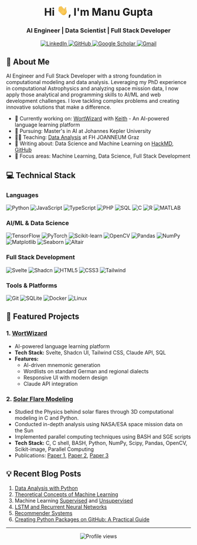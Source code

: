 <p align="center">
  <h1 align="center">Hi <img src="https://raw.githubusercontent.com/ABSphreak/ABSphreak/master/gifs/Hi.gif" width="30px">, I'm Manu Gupta</h1>
  <h3 align="center">AI Engineer | Data Scientist | Full Stack Developer</h3>
</p>
<p align="center">
  <a href="https://www.linkedin.com/in/apmanugupta" target="_blank">
    <img src="https://img.shields.io/badge/LinkedIn-0077B5?style=for-the-badge&logo=linkedin&logoColor=white" alt="LinkedIn"/>
  </a>
  <a href="https://github.com/ai-mg" target="_blank">
    <img src="https://img.shields.io/badge/GitHub-100000?style=for-the-badge&logo=github&logoColor=white" alt="GitHub"/>
  </a>
  <a href="https://scholar.google.com/citations?user=0H7pk9kAAAAJ" target="_blank">
    <img src="https://img.shields.io/badge/Google_Scholar-4285F4?style=for-the-badge&logo=google-scholar&logoColor=white" alt="Google Scholar"/>
  </a>
  <a href="mailto:apmanugupta@gmail.com">
    <img src="https://img.shields.io/badge/Gmail-D14836?style=for-the-badge&logo=gmail&logoColor=white" alt="Gmail"/>
  </a>
</p>

## 🚀 About Me

AI Engineer and Full Stack Developer with a strong foundation in computational modeling and data analysis. Leveraging my PhD experience in computational Astrophysics and analyzing space mission data, I now apply those analytical and programming skills to AI/ML and web development challenges. I love tackling complex problems and creating innovative solutions that make a difference.

- 📖 Currently working on: [WortWizard](https://wortwizard.org/) with [Keith](https://github.com/zan-keith) - An AI-powered language learning platform
- 🤖 Pursuing: Master's in AI at Johannes Kepler University
- 👨‍🏫 Teaching: [Data Analysis](https://github.com/ai-mg/Data-Analysis-Tutorials-Python-Jupyter) at FH JOANNEUM Graz
- 📝 Writing about: Data Science and Machine Learning on [HackMD](https://hackmd.io/@m-g), [GitHub](https://github.com/ai-mg/Data-Analysis-Tutorials-Python-Jupyter)
- 🎯 Focus areas: Machine Learning, Data Science, Full Stack Development

## 💻 Technical Stack

### Languages
![Python](https://img.shields.io/badge/Python-3776AB?style=flat-square&logo=python&logoColor=white)
![JavaScript](https://img.shields.io/badge/JavaScript-F7DF1E?style=flat-square&logo=javascript&logoColor=black)
![TypeScript](https://img.shields.io/badge/TypeScript-007ACC?style=flat-square&logo=typescript&logoColor=white)
![PHP](https://img.shields.io/badge/PHP-777BB4?style=flat-square&logo=php&logoColor=white)
![SQL](https://img.shields.io/badge/SQL-4479A1?style=flat-square&logo=mysql&logoColor=white)
![C](https://img.shields.io/badge/C-00599C?style=flat-square&logo=c&logoColor=white)
![R](https://img.shields.io/badge/R-276DC3?style=flat-square&logo=r&logoColor=white)
![MATLAB](https://img.shields.io/badge/MATLAB-0076A8?style=flat-square&logo=mathworks&logoColor=white)

### AI/ML & Data Science
![TensorFlow](https://img.shields.io/badge/TensorFlow-FF6F00?style=flat-square&logo=tensorflow&logoColor=white)
![PyTorch](https://img.shields.io/badge/PyTorch-EE4C2C?style=flat-square&logo=pytorch&logoColor=white)
![Scikit-learn](https://img.shields.io/badge/Scikit_learn-F7931E?style=flat-square&logo=scikit-learn&logoColor=white)
![OpenCV](https://img.shields.io/badge/OpenCV-5C3EE8?style=flat-square&logo=opencv&logoColor=white)
![Pandas](https://img.shields.io/badge/Pandas-150458?style=flat-square&logo=pandas&logoColor=white)
![NumPy](https://img.shields.io/badge/NumPy-013243?style=flat-square&logo=numpy&logoColor=white)
![Matplotlib](https://img.shields.io/badge/Matplotlib-11557c?style=flat-square&logo=python&logoColor=white)
![Seaborn](https://img.shields.io/badge/Seaborn-3776AB?style=flat-square&logo=python&logoColor=white)
![Altair](https://img.shields.io/badge/Altair-00A4EF?style=flat-square&logo=python&logoColor=white)

### Full Stack Development
![Svelte](https://img.shields.io/badge/Svelte-FF3E00?style=flat-square&logo=svelte&logoColor=white)
![Shadcn](https://img.shields.io/badge/Shadcn/ui-000000?style=flat-square&logo=shadcnui&logoColor=white)
![HTML5](https://img.shields.io/badge/HTML5-E34F26?style=flat-square&logo=html5&logoColor=white)
![CSS3](https://img.shields.io/badge/CSS3-1572B6?style=flat-square&logo=css3&logoColor=white)
![Tailwind](https://img.shields.io/badge/Tailwind-38B2AC?style=flat-square&logo=tailwind-css&logoColor=white)

### Tools & Platforms
![Git](https://img.shields.io/badge/Git-F05032?style=flat-square&logo=git&logoColor=white)
![SQLite](https://img.shields.io/badge/SQLite-003B57?style=flat-square&logo=sqlite&logoColor=white)
![Docker](https://img.shields.io/badge/Docker-2496ED?style=flat-square&logo=docker&logoColor=white)
![Linux](https://img.shields.io/badge/Linux-FCC624?style=flat-square&logo=linux&logoColor=black)

## 🎯 Featured Projects

### 1. [WortWizard](https://wortwizard.org/) 
- AI-powered language learning platform
- **Tech Stack:** Svelte, Shadcn UI, Tailwind CSS, Claude API, SQL
- **Features:** 
  - AI-driven mnemonic generation
  - Wordlists on standard German and regional dialects
  - Responsive UI with modern design
  - Claude API integration

### 2. [Solar Flare Modeling](https://github.com/ai-mg/stability_analysis)
- Studied the Physics behind solar flares through 3D computational modeling in C and Python.
- Conducted in-depth analysis using NASA/ESA space mission data on the Sun
- Implemented parallel computing techniques using BASH and SGE scripts
- **Tech Stack:** C, C shell, BASH, Python, NumPy, Scipy, Pandas, OpenCV, Scikit-image, Parallel Computing
- Publications: [Paper 1](https://doi.org/10.1051/0004-6361/202140591), [Paper 2](https://doi.org/10.1051/0004-6361/202243222), [Paper 3](https://doi.org/10.1051/0004-6361/202346212)

<!--## 🎓 Education

- **MSc in Artificial Intelligence** (Ongoing) - Johannes Kepler University, Austria
  - Focus: Deep Learning, Computer Vision, LSTM and Recurrent Neural Networks, Reommender Systems
  - Currently exploring Psychology Informed Reommender Systems and applications of AI in educational tools
- **PhD in Astrophysics** (2024) - University of Graz, Austria
  - Developed expertise in large-scale data analysis, compuational modeling and parallel computing
  - Created optimized computational models using Python
  - Published 4 papers in peer-reviewed journals-->

## 💡 Recent Blog Posts

<!-- BLOG-POST-LIST:START -->
1. [Data Analysis with Python](https://github.com/ai-mg/Data-Analysis-Tutorials-Python-Jupyter)
2. [Theoretical Concepts of Machine Learning](https://hackmd.io/@m-g/theoretical-concepts-machine-learning)
3. Machine Learning [Supervised](https://hackmd.io/@m-g/supervised_learning) and [Unsupervised](https://hackmd.io/@m-g/UL)
4. [LSTM and Recurrent Neural Networks](https://hackmd.io/@m-g/RNN)
5. [Recommender Systems](https://hackmd.io/@m-g/SJUjrN_LR)
6. [Creating Python Packages on GitHub: A Practical Guide](https://github.com/ai-mg/create_your_own_python_package)
<!-- BLOG-POST-LIST:END -->

<!--## 📊 GitHub Stats

![Your GitHub stats](https://github-readme-stats.vercel.app/api?username=ai-mg&show_icons=true&theme=radical) -->

---

<p align="center">
  <img src="https://komarev.com/ghpvc/?username=ai-mg" alt="Profile views"/>
</p>
